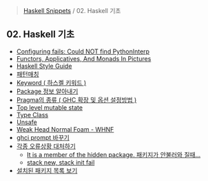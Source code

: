 > [Haskell Snippets](../README.md) / 02. Haskell 기초
## 02. Haskell 기초
- [Configuring fails: Could NOT find PythonInterp](Configuring%20fails%20-%20Could%20NOT%20find%20PythonInterp.md)
- [Functors, Applicatives, And Monads In Pictures](Functors,%20Applicatives,%20And%20Monads%20In%20Pictures.md)
- [Haskell Style Guide](Haskell%20Style%20Guide.md)
- [패턴매칭](Haskell%20패턴매칭%20주의할점.md)
- [Keyword ( 하스켈 키워드 )](Keyword%20(%20하스켈%20키워드%20).md)
- [Package 정보 알아내기](Package%20정보%20알아내기.md)
- [Pragma의 종류 ( GHC 확장 및 옵션 설정방법 )](Pragma의%20종류%20(%20GHC%20확장%20및%20옵션%20설정방법%20).md)
- [Top level mutable state](Top%20level%20mutable%20state.md)
- [Type Class](Type%20Class.md)
- [Unsafe](Unsafe.md)
- [Weak Head Normal Foam - WHNF](Weak%20Head%20Normal%20Foam%20-%20WHNF.md)
- [ghci prompt 바꾸기](ghci%20prompt%20바꾸기.md)
- [각종 오류상황 대처하기](각종%20오류상황%20대처하기/README.md)
	- [It is a member of the hidden package. 패키지가 안불러와 질때... ](각종%20오류상황%20대처하기/It%20is%20a%20member%20of%20the%20hidden%20package.%20패키지가%20안불러와%20질때...%20.md)
	- [stack new, stack init fail](각종%20오류상황%20대처하기/stack%20new,%20stack%20init%20fail.md)
- [설치된 패키지 목록 보기](설치된%20패키지%20목록%20보기.md)
